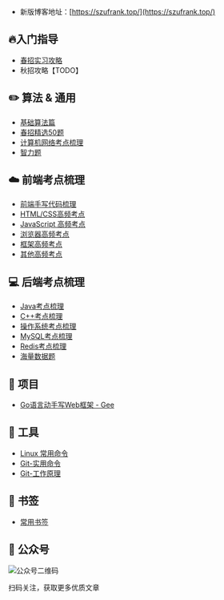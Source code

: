 - 新版博客地址：[https://szufrank.top/](https://szufrank.top/)
## 🔥入门指导
<!-- - [大学编程入门攻略](./docs/newbie.md) -->
- [春招实习攻略](./docs/spring.md)
- 秋招攻略【TODO】

## ✏️ 算法 & 通用

- [基础算法篇](./docs/code.md#基础算法)
- [春招精选50题](./docs/code.md#春招精选50题)
- [计算机网络考点梳理](./interview/network.md)
- [智力题](./interview/iq.md)

## ☁️ 前端考点梳理
- [前端手写代码梳理](./code/frontend_code.md)
- [HTML/CSS高频考点](./interview/html_css.md)
- [JavaScript 高频考点](./interview/js.md)
- [浏览器高频考点](./interview/browser.md)
- [框架高频考点](./interview/frontend_framework.md)
- [其他高频考点](./interview/frontend_other.md)

## 💻 后端考点梳理
- [Java考点梳理](./interview/java.md)
- [C++考点梳理](./interview/c++.md)
- [操作系统考点梳理](./interview/os.md)
- [MySQL考点梳理](./interview/mysql.md)
- [Redis考点梳理](./interview/redis.md)
- [海量数据题](./interview/big_data.md)

## 📔 项目

- [Go语言动手写Web框架 - Gee](./docs/go-web.md)

## 🔧 工具
- [Linux 常用命令](./docs/linux.md)
- [Git-实用命令](./docs/git-base.md)
- [Git-工作原理](./docs/git-work.md)


## 🔖 书签
- [常用书签](./docs/tool.md)

## 📗 公众号
![公众号二维码](https://s3.jpg.cm/2021/09/07/INtIdf.jpg)

扫码关注，获取更多优质文章
<!-- ## 面试突击
- [大杂烩](./docs/interview.md) -->
